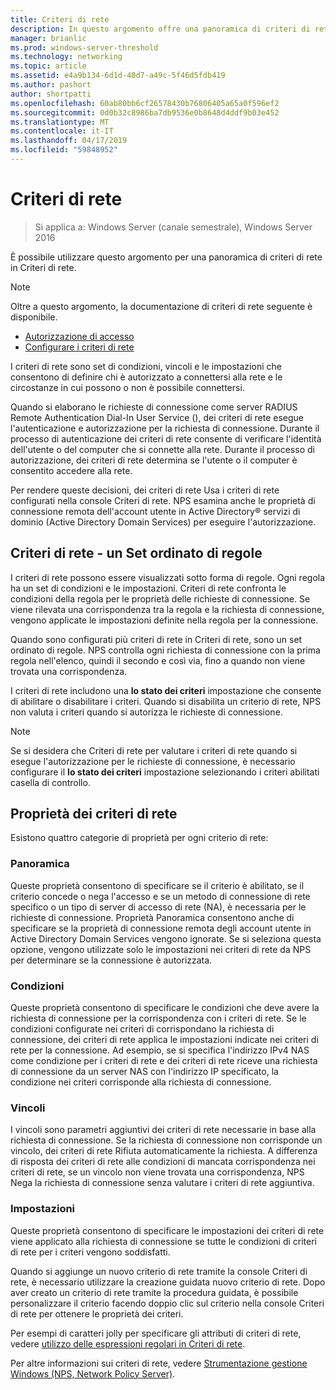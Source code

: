 ```yaml
---
title: Criteri di rete
description: In questo argomento offre una panoramica di criteri di rete per Server dei criteri di rete in Windows Server 2016 e include collegamenti a indicazioni aggiuntive dei criteri di rete.
manager: brianlic
ms.prod: windows-server-threshold
ms.technology: networking
ms.topic: article
ms.assetid: e4a9b134-6d1d-40d7-a49c-5f46d5fdb419
ms.author: pashort
author: shortpatti
ms.openlocfilehash: 60ab80bb6cf26578430b76806405a65a0f596ef2
ms.sourcegitcommit: 0d0b32c8986ba7db9536e0b8648d4ddf9b03e452
ms.translationtype: MT
ms.contentlocale: it-IT
ms.lasthandoff: 04/17/2019
ms.locfileid: "59848952"
---
```

# <a name="network-policies"></a>Criteri di rete

>Si applica a: Windows Server (canale semestrale), Windows Server 2016

È possibile utilizzare questo argomento per una panoramica di criteri di rete in Criteri di rete.

>[!NOTE]
>Oltre a questo argomento, la documentazione di criteri di rete seguente è disponibile.
> - [Autorizzazione di accesso](nps-np-access.md)
> - [Configurare i criteri di rete](nps-np-configure.md)

I criteri di rete sono set di condizioni, vincoli e le impostazioni che consentono di definire chi è autorizzato a connettersi alla rete e le circostanze in cui possono o non è possibile connettersi.

Quando si elaborano le richieste di connessione come server RADIUS Remote Authentication Dial-In User Service (), dei criteri di rete esegue l'autenticazione e autorizzazione per la richiesta di connessione. Durante il processo di autenticazione dei criteri di rete consente di verificare l'identità dell'utente o del computer che si connette alla rete. Durante il processo di autorizzazione, dei criteri di rete determina se l'utente o il computer è consentito accedere alla rete.

Per rendere queste decisioni, dei criteri di rete Usa i criteri di rete configurati nella console Criteri di rete. NPS esamina anche le proprietà di connessione remota dell'account utente in Active Directory&reg; servizi di dominio \(Active Directory Domain Services\) per eseguire l'autorizzazione.

## <a name="network-policies---an-ordered-set-of-rules"></a>Criteri di rete - un Set ordinato di regole

I criteri di rete possono essere visualizzati sotto forma di regole. Ogni regola ha un set di condizioni e le impostazioni. Criteri di rete confronta le condizioni della regola per le proprietà delle richieste di connessione. Se viene rilevata una corrispondenza tra la regola e la richiesta di connessione, vengono applicate le impostazioni definite nella regola per la connessione.

Quando sono configurati più criteri di rete in Criteri di rete, sono un set ordinato di regole. NPS controlla ogni richiesta di connessione con la prima regola nell'elenco, quindi il secondo e così via, fino a quando non viene trovata una corrispondenza.

I criteri di rete includono una **lo stato dei criteri** impostazione che consente di abilitare o disabilitare i criteri. Quando si disabilita un criterio di rete, NPS non valuta i criteri quando si autorizza le richieste di connessione.

>[!NOTE]
>Se si desidera che Criteri di rete per valutare i criteri di rete quando si esegue l'autorizzazione per le richieste di connessione, è necessario configurare il **lo stato dei criteri** impostazione selezionando i criteri abilitati casella di controllo.

## <a name="network-policy-properties"></a>Proprietà dei criteri di rete

Esistono quattro categorie di proprietà per ogni criterio di rete:

### <a name="overview"></a>Panoramica

 Queste proprietà consentono di specificare se il criterio è abilitato, se il criterio concede o nega l'accesso e se un metodo di connessione di rete specifico o un tipo di server di accesso di rete (NA), è necessaria per le richieste di connessione. Proprietà Panoramica consentono anche di specificare se la proprietà di connessione remota degli account utente in Active Directory Domain Services vengono ignorate. Se si seleziona questa opzione, vengono utilizzate solo le impostazioni nei criteri di rete da NPS per determinare se la connessione è autorizzata.


### <a name="conditions"></a>Condizioni

 Queste proprietà consentono di specificare le condizioni che deve avere la richiesta di connessione per la corrispondenza con i criteri di rete. Se le condizioni configurate nei criteri di corrispondano la richiesta di connessione, dei criteri di rete applica le impostazioni indicate nei criteri di rete per la connessione. Ad esempio, se si specifica l'indirizzo IPv4 NAS come condizione per i criteri di rete e dei criteri di rete riceve una richiesta di connessione da un server NAS con l'indirizzo IP specificato, la condizione nei criteri corrisponde alla richiesta di connessione. 


### <a name="constraints"></a>Vincoli

 I vincoli sono parametri aggiuntivi dei criteri di rete necessarie in base alla richiesta di connessione. Se la richiesta di connessione non corrisponde un vincolo, dei criteri di rete Rifiuta automaticamente la richiesta. A differenza di risposta dei criteri di rete alle condizioni di mancata corrispondenza nei criteri di rete, se un vincolo non viene trovata una corrispondenza, NPS Nega la richiesta di connessione senza valutare i criteri di rete aggiuntiva.

### <a name="settings"></a>Impostazioni

 Queste proprietà consentono di specificare le impostazioni dei criteri di rete viene applicato alla richiesta di connessione se tutte le condizioni di criteri di rete per i criteri vengono soddisfatti.

Quando si aggiunge un nuovo criterio di rete tramite la console Criteri di rete, è necessario utilizzare la creazione guidata nuovo criterio di rete. Dopo aver creato un criterio di rete tramite la procedura guidata, è possibile personalizzare il criterio facendo doppio clic sul criterio nella console Criteri di rete per ottenere le proprietà dei criteri.

Per esempi di caratteri jolly per specificare gli attributi di criteri di rete, vedere [utilizzo delle espressioni regolari in Criteri di rete](nps-crp-reg-expressions.md).

Per altre informazioni sui criteri di rete, vedere [Strumentazione gestione Windows (NPS, Network Policy Server)](nps-top.md).
